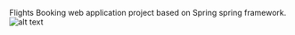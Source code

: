 Flights Booking web application project based on Spring spring framework.
![alt text](https://ibb.co/kARyKQ)
